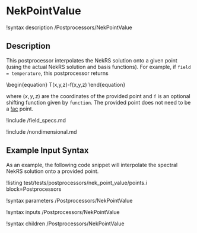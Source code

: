 # NekPointValue

!syntax description /Postprocessors/NekPointValue

## Description

This postprocessor interpolates the NekRS solution onto a given
point (using the actual NekRS solution and basis functions). For example,
if `field = temperature`, this postprocessor returns

\begin{equation}
T(x,y,z)-f(x,y,z)
\end{equation}

where $(x,y,z)$ are the coordinates of the provided point
and `f` is an optional shifting function given by `function`.
The provided point does not need to be a [!ac](GLL) point.

!include /field_specs.md

!include /nondimensional.md

## Example Input Syntax

As an example, the following code snippet will interpolate the spectral
NekRS solution onto a provided point.

!listing test/tests/postprocessors/nek_point_value/points.i
  block=Postprocessors

!syntax parameters /Postprocessors/NekPointValue

!syntax inputs /Postprocessors/NekPointValue

!syntax children /Postprocessors/NekPointValue
